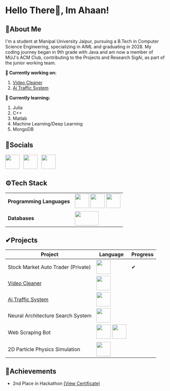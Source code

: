 # Hello There👋, Im Ahaan! 

## 🚀**About Me**
I'm a student at Manipal University Jaipur, pursuing a B.Tech in Computer Science Engineering, specializing in AIML and graduating in 2028. My coding journey began in 9th grade with Java and am now a member of MUJ's ACM Club, contributing to the Projects and Research SigAi, as part of the junior working team.
                                  
**🔭 Currently working on:**  
1. [Video Cleaner](https://github.com/AhaanV05/Video-Cleaner)
2. [Ai Traffic System](https://github.com/AhaanV05/Ai-Driven-Traffic-System)
                                                       
**🌱 Currently learning:**
1. Julia                             
2. C++
3. Matlab
4. Machine Learning/Deep Learning 
5. MongoDB

## 🔗**Socials** 
<a href="https://www.instagram.com/_ahaanverma_/"><img src="https://upload.wikimedia.org/wikipedia/commons/a/a5/Instagram_icon.png" width="45" height="45"></a>&nbsp;&nbsp;
<a href="https://matrix.to/#/@ahaanv05:gitter.im"><img src="https://element.io/blog/content/images/2020/07/element-logo.png" width="45" height="45"></a>&nbsp;&nbsp;
<a href="https://www.linkedin.com/in/ahaan-verma-475b74314/"><img src="https://upload.wikimedia.org/wikipedia/commons/c/ca/LinkedIn_logo_initials.png" width="45" height="45"></a>

## ⚙️**Tech Stack** 
|||
|----------|----------|
|**Programming Languages**|<img src="https://upload.wikimedia.org/wikipedia/commons/c/c3/Python-logo-notext.svg" width="45" height="45"/> <img src="https://brandslogos.com/wp-content/uploads/images/large/java-logo-1.png" width="45" height="45"/> <img src="https://upload.wikimedia.org/wikipedia/commons/1/19/C_Logo.png" width="45" height="45"/> |
|**Databases**|<img src="https://www.mysql.com/common/logos/logo-mysql-170x115.png" width="75" height="45"/>|

## ✔**Projects**
| Project | Language | Progress | 
|----------|----------|----------|
|Stock Market Auto Trader (Private)|<img src="https://upload.wikimedia.org/wikipedia/commons/c/c3/Python-logo-notext.svg" width="45" height="45"/> |✔|
|[Video Cleaner](https://github.com/AhaanV05/Video-Cleaner)|<img src="https://upload.wikimedia.org/wikipedia/commons/c/c3/Python-logo-notext.svg" width="45" height="45"/> ||
|[Ai Traffic System](https://github.com/AhaanV05/Ai-Driven-Traffic-System)|<img src="https://upload.wikimedia.org/wikipedia/commons/c/c3/Python-logo-notext.svg" width="45" height="45"/> ||
|Neural Architecture Search System|<img src="https://upload.wikimedia.org/wikipedia/commons/c/c3/Python-logo-notext.svg" width="45" height="45"/> ||
|Web Scraping Bot| <img src="https://brandslogos.com/wp-content/uploads/images/large/java-logo-1.png" width="45" height="45"/> <img src="https://upload.wikimedia.org/wikipedia/commons/c/c3/Python-logo-notext.svg" width="45" height="45"/> ||
|2D Particle Physics Simulation|<img src="https://upload.wikimedia.org/wikipedia/commons/1/19/C_Logo.png" width="45" height="45"/> ||


## 🏅**Achievements**
- 2nd Place in Hackathon [(View Certificate)](./assets/Certificate.pdf)

